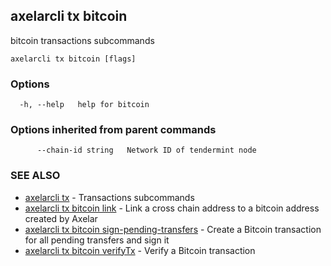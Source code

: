 ## axelarcli tx bitcoin

bitcoin transactions subcommands

```
axelarcli tx bitcoin [flags]
```

### Options

```
  -h, --help   help for bitcoin
```

### Options inherited from parent commands

```
      --chain-id string   Network ID of tendermint node
```

### SEE ALSO

- [axelarcli tx](axelarcli_tx.md)	 - Transactions subcommands
- [axelarcli tx bitcoin link](axelarcli_tx_bitcoin_link.md)	 - Link a cross chain address to a bitcoin address created by Axelar
- [axelarcli tx bitcoin sign-pending-transfers](axelarcli_tx_bitcoin_sign-pending-transfers.md)	 - Create a Bitcoin transaction for all pending transfers and sign it
- [axelarcli tx bitcoin verifyTx](axelarcli_tx_bitcoin_verifyTx.md)	 - Verify a Bitcoin transaction
